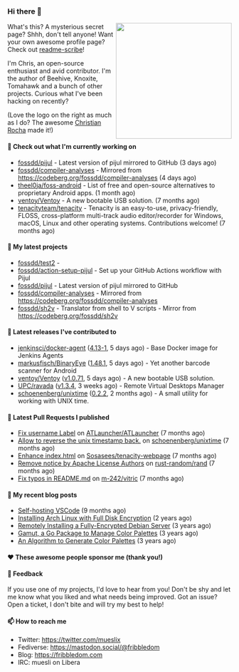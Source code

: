 ### Hi there 👋

<img align="right" src="https://raw.githubusercontent.com/muesli/muesli/master/assets/termenv.png" width="260">

What's this? A mysterious secret page? Shhh, don't tell anyone!
Want your own awesome profile page? Check out [readme-scribe](https://github.com/muesli/readme-scribe)!

I'm Chris, an open-source enthusiast and avid contributor. I'm the author of Beehive, Knoxite, Tomahawk and a bunch
of other projects. Curious what I've been hacking on recently?

(Love the logo on the right as much as I do? The awesome [Christian Rocha](https://github.com/meowgorithm/) made it!)

#### 👷 Check out what I'm currently working on

- [fossdd/pijul](https://github.com/fossdd/pijul) - Latest version of pijul mirrored to GitHub (3 days ago)
- [fossdd/compiler-analyses](https://github.com/fossdd/compiler-analyses) - Mirrored from https://codeberg.org/fossdd/compiler-analyses (4 days ago)
- [theel0ja/foss-android](https://github.com/theel0ja/foss-android) - List of free and open-source alternatives to proprietary Android apps. (1 month ago)
- [ventoy/Ventoy](https://github.com/ventoy/Ventoy) - A new bootable USB solution. (7 months ago)
- [tenacityteam/tenacity](https://github.com/tenacityteam/tenacity) - Tenacity is an easy-to-use, privacy-friendly, FLOSS, cross-platform multi-track audio editor/recorder for Windows, macOS, Linux and other operating systems. Contributions welcome! (7 months ago)

#### 🌱 My latest projects

- [fossdd/test2](https://github.com/fossdd/test2) - 
- [fossdd/action-setup-pijul](https://github.com/fossdd/action-setup-pijul) - Set up your GitHub Actions workflow with Pijul
- [fossdd/pijul](https://github.com/fossdd/pijul) - Latest version of pijul mirrored to GitHub
- [fossdd/compiler-analyses](https://github.com/fossdd/compiler-analyses) - Mirrored from https://codeberg.org/fossdd/compiler-analyses
- [fossdd/sh2v](https://github.com/fossdd/sh2v) - Translator from shell to V scripts - Mirror from https://codeberg.org/fossdd/sh2v

#### 🔭 Latest releases I've contributed to

- [jenkinsci/docker-agent](https://github.com/jenkinsci/docker-agent) ([4.13-1](https://github.com/jenkinsci/docker-agent/releases/tag/4.13-1), 5 days ago) - Base Docker image for Jenkins Agents
- [markusfisch/BinaryEye](https://github.com/markusfisch/BinaryEye) ([1.48.1](https://github.com/markusfisch/BinaryEye/releases/tag/1.48.1), 5 days ago) - Yet another barcode scanner for Android
- [ventoy/Ventoy](https://github.com/ventoy/Ventoy) ([v1.0.71](https://github.com/ventoy/Ventoy/releases/tag/v1.0.71), 5 days ago) - A new bootable USB solution.
- [UPC/ravada](https://github.com/UPC/ravada) ([v1.3.4](https://github.com/UPC/ravada/releases/tag/v1.3.4), 3 weeks ago) - Remote Virtual Desktops Manager
- [schoenenberg/unixtime](https://github.com/schoenenberg/unixtime) ([0.2.2](https://github.com/schoenenberg/unixtime/releases/tag/0.2.2), 2 months ago) - A small utility for working with UNIX time.

#### 🔨 Latest Pull Requests I published

- [Fix username Label](https://github.com/ATLauncher/ATLauncher/pull/500) on [ATLauncher/ATLauncher](https://github.com/ATLauncher/ATLauncher) (7 months ago)
- [Allow to reverse the unix timestamp back.](https://github.com/schoenenberg/unixtime/pull/4) on [schoenenberg/unixtime](https://github.com/schoenenberg/unixtime) (7 months ago)
- [Enhance index.html](https://github.com/Sosasees/tenacity-webpage/pull/1) on [Sosasees/tenacity-webpage](https://github.com/Sosasees/tenacity-webpage) (7 months ago)
- [Remove notice by Apache License Authors](https://github.com/rust-random/rand/pull/1151) on [rust-random/rand](https://github.com/rust-random/rand) (7 months ago)
- [Fix typos in README.md](https://github.com/m-242/vitric/pull/1) on [m-242/vitric](https://github.com/m-242/vitric) (7 months ago)

#### 📜 My recent blog posts

- [Self-hosting VSCode](https://fribbledom.com/posts/selfhosting-vscode/) (9 months ago)
- [Installing Arch Linux with Full Disk Encryption](https://fribbledom.com/posts/encrypted-arch-install/) (2 years ago)
- [Remotely Installing a Fully-Encrypted Debian Server](https://fribbledom.com/posts/encrypted-remote-debian-install/) (3 years ago)
- [Gamut, a Go Package to Manage Color Palettes](https://fribbledom.com/posts/gamut-package-to-handle-color-palettes/) (3 years ago)
- [An Algorithm to Generate Color Palettes](https://fribbledom.com/posts/an-algorithm-to-generate-color-palettes/) (3 years ago)

#### ❤️ These awesome people sponsor me (thank you!)


#### 💬 Feedback

If you use one of my projects, I'd love to hear from you! Don't be shy and let me know what you liked
and what needs being improved. Got an issue? Open a ticket, I don't bite and will try my best to help!

#### 📫 How to reach me

- Twitter: https://twitter.com/mueslix
- Fediverse: https://mastodon.social/@fribbledom
- Blog: https://fribbledom.com
- IRC: muesli on Libera
